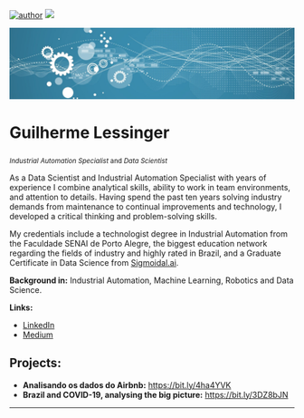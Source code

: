 [![author](https://img.shields.io/badge/author-lessinger-green)](https://www.linkedin.com/in/guilherme-lessinger/) [![](https://img.shields.io/badge/python-3.7+-blue.svg)](https://www.python.org/downloads/release/python-365/) 
<p align="center">
  <img src="1681754598548.jpeg" >
</p>

# Guilherme Lessinger
<sub>*Industrial Automation Specialist* and *Data Scientist*</sub>

As a Data Scientist and Industrial Automation Specialist with years of experience I combine analytical skills, ability to work in team environments, and attention to details. Having spend the past ten years solving industry demands from maintenance to continual improvements and technology, I developed a critical thinking and problem-solving skills.

My credentials include a technologist degree in Industrial Automation from the Faculdade SENAI de Porto Alegre, the biggest education network regarding the fields of industry and highly rated in Brazil, and a Graduate Certificate in Data Science from [Sigmoidal.ai](https://sigmoidal.ai).

**Background in:** Industrial Automation, Machine Learning, Robotics and Data Science.

**Links:**

* [LinkedIn](https://www.linkedin.com/in/guilherme-lessinger/)
* [Medium](https://www.medium.com)


## Projects:

* **Analisando os dados do Airbnb:** https://bit.ly/4ha4YVK 
* **Brazil and COVID-19, analysing the big picture:** https://bit.ly/3DZ8bJN
---

